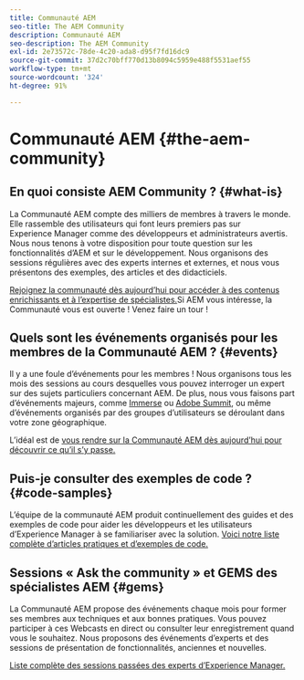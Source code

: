 ```yaml
---
title: Communauté AEM
seo-title: The AEM Community
description: Communauté AEM
seo-description: The AEM Community
exl-id: 2e73572c-78de-4c20-ada8-d95f7fd16dc9
source-git-commit: 37d2c70bff770d13b8094c5959e488f5531aef55
workflow-type: tm+mt
source-wordcount: '324'
ht-degree: 91%

---
```


# Communauté AEM {#the-aem-community}

## En quoi consiste AEM Community ? {#what-is}

La Communauté AEM compte des milliers de membres à travers le monde. Elle rassemble des utilisateurs qui font leurs premiers pas sur Experience Manager comme des développeurs et administrateurs avertis.  Nous nous tenons à votre disposition pour toute question sur les fonctionnalités d’AEM et sur le développement. Nous organisons des sessions régulières avec des experts internes et externes, et nous vous présentons des exemples, des articles et des didacticiels.

[Rejoignez la communauté dès aujourd’hui pour accéder à des contenus enrichissants et à l’expertise de spécialistes.](https://experienceleaguecommunities.adobe.com/t5/adobe-experience-manager/ct-p/adobe-experience-manager-community?profile.language=fr)Si AEM vous intéresse, la Communauté vous est ouverte ! Venez faire un tour !

## Quels sont les événements organisés pour les membres de la Communauté AEM ? {#events}

Il y a une foule d’événements pour les membres ! Nous organisons tous les mois des sessions au cours desquelles vous pouvez interroger un expert sur des sujets particuliers concernant AEM. De plus, nous vous faisons part d’événements majeurs, comme [Immerse](https://help-forums.adobe.com/content/adobeforums/en/experience-manager-forum/adobe-experience-manager.topic.html/forum__fb7p-the_immerseagendai.html) ou [Adobe Summit](https://summit.adobe.com/na/?promoid=6JMR7JQY&amp;mv=other), ou même d’événements organisés par des groupes d’utilisateurs se déroulant dans votre zone géographique.

L’idéal est de [vous rendre sur la Communauté AEM dès aujourd’hui pour découvrir ce qu’il s’y passe.](https://help-forums.adobe.com/content/adobeforums/en/experience-manager-forum/adobe-experience-manager.html)

## Puis-je consulter des exemples de code ? {#code-samples}

L’équipe de la communauté AEM produit continuellement des guides et des exemples de code pour aider les développeurs et les utilisateurs d’Experience Manager à se familiariser avec la solution. [Voici notre liste complète d’articles pratiques et d’exemples de code.](https://helpx.adobe.com/fr/experience-manager/topics/how-to.html)

## Sessions « Ask the community » et GEMS des spécialistes AEM {#gems}

La Communauté AEM propose des événements chaque mois pour former ses membres aux techniques et aux bonnes pratiques. Vous pouvez participer à ces Webcasts en direct ou consulter leur enregistrement quand vous le souhaitez. Nous proposons des événements d’experts et des sessions de présentation de fonctionnalités, anciennes et nouvelles.

[Liste complète des sessions passées des experts d’Experience Manager.](https://helpx.adobe.com/experience-manager/kt/eseminars/ask-the-expert/atace-index.html)
